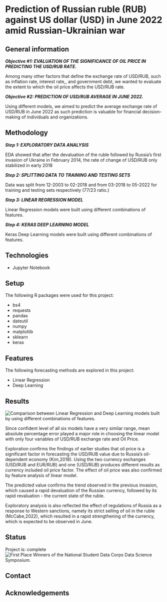 # Prediction of Russian ruble (RUB) against US dollar (USD) in June 2022 amid Russian-Ukrainian war

## General information 
***Objective #1: EVALUATION OF THE SIGNIFICANCE OF OIL PRICE IN PREDICTING THE USD/RUB RATE.***

Among many other factors that define the exchange rate of USD/RUB, such as inflation rate, interest rate,, and government debt, we wanted to evaluate the extent to which the oil price affects the USD/RUB rate. 

***Objective #2: PREDICTION OF USD/RUB AVERAGE IN JUNE 2022.***

Using different models, we aimed to predict the average exchange rate of USD/RUB in June 2022 as such prediction is valuable for financial decision-making of individuals and organizations. 

## Methodology
***Step 1: EXPLORATORY  DATA  ANALYSIS*** 

EDA showed that after the devaluation of the ruble followed by  Russia’s first invasion of Ukraine in February 2014, the rate of change of USD/RUB only stabilized in early 2018

***Step 2: SPLITTING DATA TO TRAINING AND TESTING SETS***

Data was split from 12-2003 to 02-2018 and from 03-2018 to 05-2022 for training and testing sets respectively (77/23 ratio.) 

***Step 3:  LINEAR REGRESSION MODEL***

Linear Regression models were built using different combinations of features.

***Step 4:  KERAS DEEP LEARNING MODEL***

Keras Deep Learning models were built using different combinations of features.

## Technologies 
* Jupyter Notebook

## Setup 
The following R packages were used for this project: 

* bs4
* requests
* pandas
* dateutil 
* numpy 
* matplotlib
* sklearn
* keras

## Features 
The following forecasting methods are explored in this project:

* Linear Regression
* Deep Learning 

## Results 
![Comparison between Linear Regression and Deep Learning models built by using different combinations of features.](https://github.com/juldyzmurat/USD-RUB-rate-amid-Russian-Ukrainian-war/blob/main/Results.png?raw=true)

Since confident level of all six models have a very similar range, mean absolute percentage error played a major role in choosing the linear model with only four variables of USD/RUB exchange rate and Oil Price.

Exploration confirms the findings of earlier studies that oil price is a significant factor in forecasting the USD/RUB value due to Russia’s oil-dependent economy (Kim,2018). Using the two currency exchanges (USD/RUB and EUR/RUB) and one (USD/RUB) produces different results as currency included oil price factor. The effect of oil price was also confirmed by feature analysis of linear model. 

The predicted value confirms the trend observed in the previous invasion, which caused a rapid devaluation of the Russian currency, followed by its rapid revaluation - the current state of the ruble. 

Exploratory analysis is also reflected the effect of regulations of Russia as a response to Western sanctions, namely its strict selling of oil in the ruble (McCabe,2022), which resulted in a rapid strengthening of the currency, which is expected to be observed in June. 

## Status 
Project is: complete
![First Place Winners of the National Student Data Corps Data Science Symposium.](https://github.com/juldyzmurat/USD-RUB-rate-amid-Russian-Ukrainian-war/blob/main/first%20place.png?raw=true)

## Contact 

## Acknowledgements 

